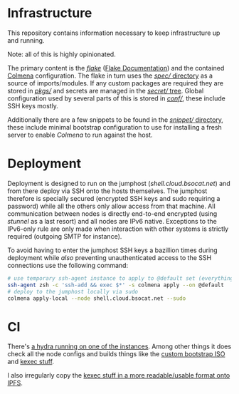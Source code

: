 # Infrastructure

This repository contains information necessary to keep infrastructure up and running.

Note: all of this is highly opinionated.

The primary content is the [*flake*](./flake.nix) ([Flake Documentation](https://nixos.wiki/wiki/Flakes)) and the contained [Colmena](https://github.com/zhaofengli/colmena) configuration.
The flake in turn uses the [*spec/* directory](spec/) as a source of imports/modules.
If any custom packages are required they are stored in [*pkgs/*](pkgs/) and secrets are managed in the [*secret/* tree](secret/).
Global configuration used by several parts of this is stored in [*conf/*](conf/), these include SSH keys mostly.

Additionally there are a few snippets to be found in the [*snippet/* directory](snippet/), these include minimal bootstrap configuration to use for installing a fresh server to enable *Colmena* to run against the host.

# Deployment

Deployment is designed to run on the jumphost (*shell.cloud.bsocat.net*) and from there deploy via SSH onto the hosts themselves.
The jumphost therefore is specially secured (encrypted SSH keys and sudo requiring a password) while all the others only allow access from that machine.
All communication between nodes is directly end-to-end encrypted (using *stunnel* as a last resort) and all nodes are IPv6 native.
Exceptions to the IPv6-only rule are only made when interaction with other systems is strictly required (outgoing SMTP for instance).

To avoid having to enter the jumphost SSH keys a bazillion times during deployment while *also* preventing unauthenticated access to the SSH connections use the following command:

```bash
# use temporary ssh-agent instance to apply to @default set (everything but the jumphost)
ssh-agent zsh -c 'ssh-add && exec $*' -s colmena apply --on @default
# deploy to the jumphost locally via sudo
colmena apply-local --node shell.cloud.bsocat.net --sudo
```

# CI

There's [a hydra running on one of the instances](https://hydra.shell.bsocat.net/).
Among other things it does check all the node configs and builds things like the [custom bootstrap ISO](https://hydra.shell.bsocat.net/job/infra/main/iso/latest-finished) and [kexec stuff](https://hydra.shell.bsocat.net/job/infra/main/kexec/latest-finished).

I also irregularly copy the [kexec stuff in a more readable/usable format onto IPFS](https://pedosinspeedos.net/ipns/generic.ipfs.benary.org/files/random/sysadmin/kexec-nixos/README.html).

